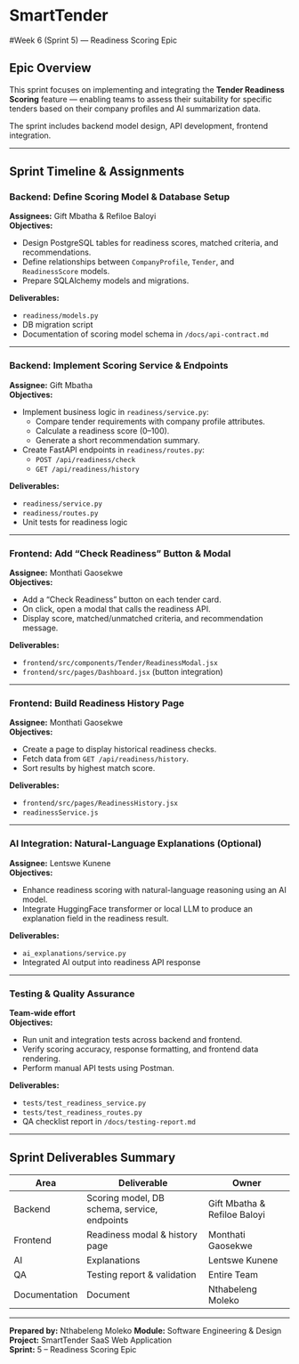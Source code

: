 # SmartTender

#Week 6 (Sprint 5) — Readiness Scoring Epic

## Epic Overview
This sprint focuses on implementing and integrating the **Tender Readiness Scoring** feature — enabling teams to assess their suitability for specific tenders based on their company profiles and AI summarization data.

The sprint includes backend model design, API development, frontend integration.

---

## Sprint Timeline & Assignments

### **Backend: Define Scoring Model & Database Setup**
**Assignees:** Gift Mbatha & Refiloe Baloyi  
**Objectives:**
- Design PostgreSQL tables for readiness scores, matched criteria, and recommendations.  
- Define relationships between `CompanyProfile`, `Tender`, and `ReadinessScore` models.  
- Prepare SQLAlchemy models and migrations.

**Deliverables:**
- `readiness/models.py`
- DB migration script
- Documentation of scoring model schema in `/docs/api-contract.md`

---

### **Backend: Implement Scoring Service & Endpoints**
**Assignee:** Gift Mbatha  
**Objectives:**
- Implement business logic in `readiness/service.py`:
  - Compare tender requirements with company profile attributes.
  - Calculate a readiness score (0–100).
  - Generate a short recommendation summary.
- Create FastAPI endpoints in `readiness/routes.py`:
  - `POST /api/readiness/check`
  - `GET /api/readiness/history`

**Deliverables:**
- `readiness/service.py`
- `readiness/routes.py`
- Unit tests for readiness logic

---

### **Frontend: Add “Check Readiness” Button & Modal**
**Assignee:** Monthati Gaosekwe  
**Objectives:**
- Add a “Check Readiness” button on each tender card.  
- On click, open a modal that calls the readiness API.  
- Display score, matched/unmatched criteria, and recommendation message.

**Deliverables:**
- `frontend/src/components/Tender/ReadinessModal.jsx`
- `frontend/src/pages/Dashboard.jsx` (button integration)

---

### **Frontend: Build Readiness History Page**
**Assignee:** Monthati Gaosekwe  
**Objectives:**
- Create a page to display historical readiness checks.  
- Fetch data from `GET /api/readiness/history`.  
- Sort results by highest match score.

**Deliverables:**
- `frontend/src/pages/ReadinessHistory.jsx`
- `readinessService.js` 

---

### **AI Integration: Natural-Language Explanations (Optional)**
**Assignee:** Lentswe Kunene  
**Objectives:**
- Enhance readiness scoring with natural-language reasoning using an AI model.  
- Integrate HuggingFace transformer or local LLM to produce an explanation field in the readiness result.  

**Deliverables:**
- `ai_explanations/service.py`
- Integrated AI output into readiness API response

---

### **Testing & Quality Assurance**
**Team-wide effort**  
**Objectives:**
- Run unit and integration tests across backend and frontend.  
- Verify scoring accuracy, response formatting, and frontend data rendering.  
- Perform manual API tests using Postman.  

**Deliverables:**
- `tests/test_readiness_service.py`
- `tests/test_readiness_routes.py`
- QA checklist report in `/docs/testing-report.md`

---

## Sprint Deliverables Summary
| Area | Deliverable | Owner |
|------|--------------|--------|
| Backend | Scoring model, DB schema, service, endpoints | Gift  Mbatha & Refiloe Baloyi|
| Frontend | Readiness modal & history page | Monthati Gaosekwe |
| AI | Explanations  | Lentswe Kunene|
| QA | Testing report & validation | Entire Team |
|Documentation | Document | Nthabeleng Moleko |
---

**Prepared by:** Nthabeleng Moleko 
**Module:** Software Engineering & Design  
**Project:** SmartTender SaaS Web Application  
**Sprint:** 5 – Readiness Scoring Epic

